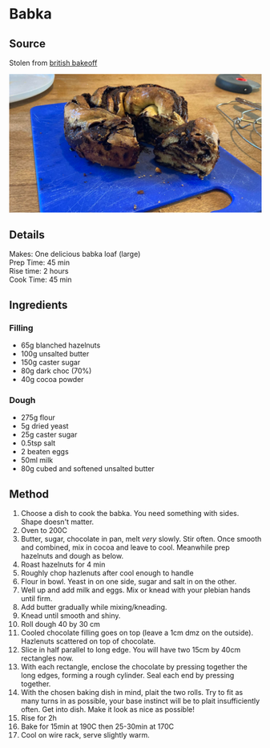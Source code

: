 # Babka

## Source
Stolen from [british bakeoff](https://thegreatbritishbakeoff.co.uk/recipes/all/paul-hollywood-chocolate-babka/)

![delicious babka image trust me](./pictures/babka.jpg)

## Details
Makes: One delicious babka loaf (large)\
Prep Time:  45 min\
Rise time:  2 hours\
Cook Time:  45 min

## Ingredients

### Filling
- 65g blanched hazelnuts
- 100g unsalted butter
- 150g caster sugar
- 80g dark choc (70%)
- 40g cocoa powder

### Dough
- 275g flour
- 5g dried yeast
- 25g caster sugar
- 0.5tsp salt
- 2 beaten eggs
- 50ml milk
- 80g cubed and softened unsalted butter


## Method
1. Choose a dish to cook the babka. You need something with sides. Shape doesn't matter.
1. Oven to 200C
1. Butter, sugar, chocolate in pan, melt *very* slowly. Stir often. Once smooth and combined, mix in cocoa and leave to cool. Meanwhile prep hazelnuts and dough as below.
1. Roast hazelnuts for 4 min
1. Roughly chop hazlenuts after cool enough to handle
1. Flour in bowl. Yeast in on one side, sugar and salt in on the other.
1. Well up and add milk and eggs. Mix or knead with your plebian hands until firm.
1. Add butter gradually while mixing/kneading.
1. Knead until smooth and shiny.
1. Roll dough 40 by 30 cm
1. Cooled chocolate filling goes on top (leave a 1cm dmz on the outside). Hazlenuts scattered on top of chocolate.
1. Slice in half parallel to long edge. You will have two 15cm by 40cm rectangles now.
1. With each rectangle, enclose the chocolate by pressing together the long edges, forming a rough cylinder. Seal each end by pressing together.
1. With the chosen baking dish in mind, plait the two rolls. Try to fit as many turns in as possible, your base instinct will be to plait insufficiently often. Get into dish. Make it look as nice as possible!
1. Rise for 2h
1. Bake for 15min at 190C then 25-30min at 170C
1. Cool on wire rack, serve slightly warm.



